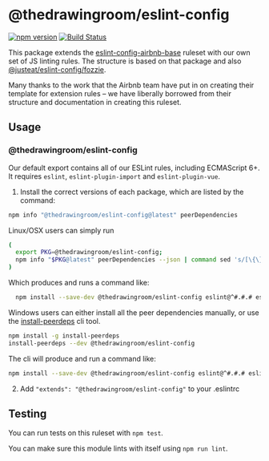 # @thedrawingroom/eslint-config

[![npm version](https://badge.fury.io/js/%40thedrawingroom%2Feslint-config.svg)](https://badge.fury.io/js/%40thedrawingroom%2Feslint-config)
[![Build Status](https://travis-ci.org/thedrawingroom/eslint-config.svg?branch=master)](https://travis-ci.org/thedrawingroom/eslint-config)

This package extends the [eslint-config-airbnb-base](https://github.com/airbnb/javascript/tree/master/packages/eslint-config-airbnb-base) ruleset with our own set of JS linting rules. The structure is based on that package and also [@justeat/eslint-config/fozzie](https://github.com/justeat/eslint-config-fozzie).

Many thanks to the work that the Airbnb team have put in on creating their template for extension rules – we have liberally borrowed from their structure and documentation in creating this ruleset.

## Usage

### @thedrawingroom/eslint-config

Our default export contains all of our ESLint rules, including ECMAScript 6+. It requires `eslint`, `eslint-plugin-import` and `eslint-plugin-vue`.

1. Install the correct versions of each package, which are listed by the command:

```sh
npm info "@thedrawingroom/eslint-config@latest" peerDependencies
```

Linux/OSX users can simply run

```sh
(
  export PKG=@thedrawingroom/eslint-config;
  npm info "$PKG@latest" peerDependencies --json | command sed 's/[\{\},]//g ; s/: /@/g' | xargs npm install --save-dev "$PKG@latest"
)
```

Which produces and runs a command like:

```sh
  npm install --save-dev @thedrawingroom/eslint-config eslint@^#.#.# eslint-plugin-import@^#.#.#
```

Windows users can either install all the peer dependencies manually, or use the [install-peerdeps](https://github.com/nathanhleung/install-peerdeps) cli tool.

```sh
npm install -g install-peerdeps
install-peerdeps --dev @thedrawingroom/eslint-config
```

The cli will produce and run a command like:

```sh
npm install --save-dev @thedrawingroom/eslint-config eslint@^#.#.# eslint-plugin-import@^#.#.#
```

2. Add `"extends": "@thedrawingroom/eslint-config"` to your .eslintrc

## Testing

You can run tests on this ruleset with `npm test`.

You can make sure this module lints with itself using `npm run lint`.

